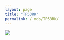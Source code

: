 ```yaml
---
layout: page
title: "TP53RK"
permalink: /_mds/TP53RK/
---
```


![](../../algns0/N139_5HSAA112670_aln_report.png?raw=true)